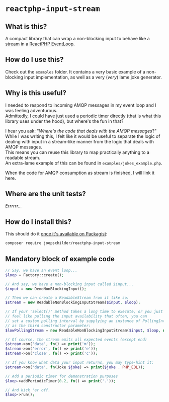 # ```reactphp-input-stream```
## What is this?
A compact library that can wrap a non-blocking input to behave like a [stream](https://reactphp.org/stream/) in a [ReactPHP EventLoop](https://reactphp.org/event-loop/).

## How do I use this?
Check out the `examples` folder. It contains a very basic example of a non-blocking input implementation, as well
as a very (_very_) lame joke generator.

## Why is this useful?
I needed to respond to incoming AMQP messages in my event loop and I was feeling adventurous.  
Admittedly, I could have just used a periodic timer directly (that is what this library uses under the hood), but where's the fun in that?
  
I hear you ask: "_Where's the code that deals with the AMQP messages_?"  
While I was writing this, I felt like it would be useful to 
separate the logic of dealing with input in a stream-like manner from the logic that
deals with AMQP messages.   
This means you can reuse this library to map practically anything to a readable stream.  
An extra-lame example of this can be found in `examples/jokes_example.php`.  
  
When the code for AMQP consumption as stream is finished, I will link it here.

## Where are the unit tests?
_Errrrrr..._

## How do I install this?
This should do it [once it's available on Packagist](https://packagist.org/packages/joopschilder/):
```bash
composer require joopschilder/reactphp-input-stream
```

## Mandatory block of example code
```php
// Say, we have an event loop...
$loop = Factory::create();

// And say, we have a non-blocking input called $input...
$input = new DemoNonBlockingInput();

// Then we can create a ReadableStream from it like so:
$stream = new ReadableNonBlockingInputStream($input, $loop);

// If your 'select()' method takes a long time to execute, or you just don't
// feel like polling the input availability that often, you can 
// set a custom polling interval by supplying an instance of PollingInterval
// as the third constructor parameter:
$lowPollingStream = new ReadableNonBlockingInputStream($input, $loop, new PollingInterval(5));

// Of course, the stream emits all expected events (except end)
$stream->on('data', fn() => print('m'));
$stream->on('error', fn() => print('e'));
$stream->on('close', fn() => print('c'));

// If you know what data your input returns, you may type-hint it:
$stream->on('data', fn(Joke $joke) => print($joke . PHP_EOL));

// Add a periodic timer for demonstration purposes
$loop->addPeriodicTimer(0.2, fn() => print('.'));

// And kick 'er off.
$loop->run();
```
